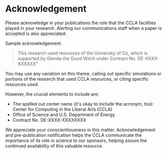 # Acknowledgement

Please acknowledge in your publications the role that the CCLA facilities played in your research. Alerting our communications staff when a paper is accepted is also appreciated.

Sample acknowledgement:

> This research used resources of the University of Oz, which is supported by Glenda the Good Witch under Contract No. DE-XXXX-XXXXXX"

You may use any variation on this theme, calling out specific simulations or portions of the research that used CCLA resources, or citing specific resources used.

However, the crucial elements to include are:

* The spelled out center name \(it's okay to include the acronym, too\): Center for Computing in the Liberal Arts \(CCLA\)
* Office of Science and U.S. Department of Energy
* Contract No. DE-XXXX-XXXXXXXX

We appreciate your conscientiousness in this matter. Acknowledgement and pre-publication notification helps the CCLA communicate the importance of its role in science to our sponsors, helping assure the continued availability of this valuable resource.


